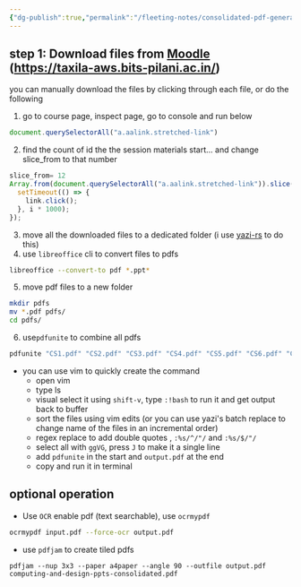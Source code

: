 ```yaml
---
{"dg-publish":true,"permalink":"/fleeting-notes/consolidated-pdf-generation-for-moodle-collage-ppts/"}
---
```


## step 1: Download files from [Moodle](https://moodle.org/)  (https://taxila-aws.bits-pilani.ac.in/)

you can manually download the files by clicking through each file, or do the following

1. go to course page, inspect page, go to console and run below 
```js
document.querySelectorAll("a.aalink.stretched-link")
```
2. find the count of id the the session materials start... and change slice_from to that number

```js
slice_from= 12
Array.from(document.querySelectorAll("a.aalink.stretched-link")).slice(slice_from).forEach((link, i) => {
  setTimeout(() => {
    link.click();
  }, i * 1000); 
});

```

3. move all the downloaded files to a dedicated folder  (i use [yazi-rs](https://yazi-rs.github.io/) to do this)
4. use `libreoffice`  cli to convert files to pdfs
```sh
libreoffice --convert-to pdf *.ppt*
```
5. move pdf files to a new folder
```sh
mkdir pdfs
mv *.pdf pdfs/
cd pdfs/
```

6. use`pdfunite` to combine all pdfs 
```sh
pdfunite "CS1.pdf" "CS2.pdf" "CS3.pdf" "CS4.pdf" "CS5.pdf" "CS6.pdf" "CS7.pdf" "CS9.pdf" "CS10.pdf" "CS11.pdf" "CS12.pdf" "CS13,1415.pdf" statistical-inference-and-applications-consolidated-ppts.pdf
```
- you can use vim to quickly create the command
	- open vim
	- type ls
	- visual select it using `shift-v`, type `:!bash` to run it and get output back to buffer 
	- sort the files using vim edits (or you can use yazi's batch replace to change name of the files in an incremental order)
	- regex replace to add double quotes , `:%s/^/"/` and `:%s/$/"/`
	- select all with `ggVG`, press `J` to make it a single line
	- add `pdfunite` in the start and `output.pdf` at the end 
	- copy and run it in terminal
	
## optional operation

- Use `OCR` enable pdf (text searchable), use `ocrmypdf`
```sh
ocrmypdf input.pdf --force-ocr output.pdf
```
- use `pdfjam` to create tiled pdfs
```
pdfjam --nup 3x3 --paper a4paper --angle 90 --outfile output.pdf computing-and-design-ppts-consolidated.pdf
```


